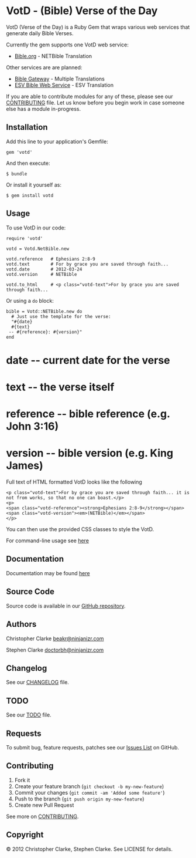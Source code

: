 # VotD - (Bible) Verse of the Day

VotD (Verse of the Day) is a Ruby Gem that wraps various web services that generate
daily Bible Verses.

Currently the gem supports one VotD web service:

* [Bible.org](http://labs.bible.org) - NETBible Translation

Other services are are planned:

* [Bible Gateway](http://www.biblegateway.com) - Multiple Translations
* [ESV Bible Web Service](http://www.esvapi.org/) - ESV Translation

If you are able to contribute modules for any of these, please see our [CONTRIBUTING]() file. Let us know before you begin work in case someone else has a module in-progress.

## Installation

Add this line to your application's Gemfile:

    gem 'votd'

And then execute:

    $ bundle

Or install it yourself as:

    $ gem install votd

## Usage

To use VotD in our code:

    require 'votd'
    
    votd = Votd.NetBible.new
    
    votd.reference   # Ephesians 2:8-9
    votd.text        # For by grace you are saved through faith...
    votd.date        # 2012-03-24
    votd.version     # NETBible
    
    votd.to_html     # <p class="votd-text">For by grace you are saved through faith...

Or using a `do` block:

    bible = Votd::NETBible.new do
      # Just use the template for the verse:
      "#{date}
      #{text}
     -- #{reference}: #{version}"
    end

# date      -- current date for the verse
# text      -- the verse itself
# reference -- bible reference (e.g. John 3:16)
# version   -- bible version (e.g. King James)
    
Full text of HTML formatted VotD looks like the following

    <p class="votd-text">For by grace you are saved through faith... it is not from works, so that no one can boast.</p>
    <p>
    <span class="votd-reference"><strong>Ephesians 2:8-9</strong></span>
	<span class="votd-version"><em>(NETBible)</em></span>
	</p>

You can then use the provided CSS classes to style the VotD.

For command-line usage see [here](https://github.com/doctorbh/votd/wiki/Shell-Tool)

## Documentation

Documentation may be found [here]()

## Source Code

Source code is available in our [GitHub repository](https://github.com/doctorbh/votd).

## Authors

Christopher Clarke <beakr@ninjanizr.com>

Stephen Clarke <doctorbh@ninjanizr.com>

## Changelog

See our [CHANGELOG]() file.

## TODO

See our [TODO]() file.

## Requests

To submit bug, feature requests, patches see our [Issues List](https://github.com/doctorbh/votd/issues) on GitHub.

## Contributing

1. Fork it
2. Create your feature branch (`git checkout -b my-new-feature`)
3. Commit your changes (`git commit -am 'Added some feature'`)
4. Push to the branch (`git push origin my-new-feature`)
5. Create new Pull Request

See more on [CONTRIBUTING]().

## Copyright

&copy; 2012 Christopher Clarke, Stephen Clarke. See LICENSE for details.
